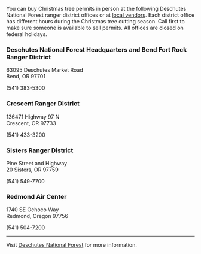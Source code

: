 You can buy Christmas tree permits in person at the following Deschutes National Forest ranger district offices or at [local vendors](https://www.fs.usda.gov/detail/deschutes/passes-permits/forestproducts/?cid=fsbdev3_035887). Each district office has different hours during the Christmas tree cutting season. Call first to make sure someone is available to sell permits. All offices are closed on federal holidays.

### Deschutes National Forest Headquarters and Bend Fort Rock Ranger District
63095 Deschutes Market Road   
Bend, OR   97701

(541) 383-5300

### Crescent Ranger District
136471 Highway 97 N   
Crescent, OR   97733

(541) 433-3200

### Sisters Ranger District
Pine Street and Highway   
20 Sisters, OR 97759

(541) 549-7700

### Redmond Air Center
1740 SE Ochoco Way   
Redmond, Oregon 97756

(541) 504-7200

***

Visit [Deschutes National Forest](https://www.fs.usda.gov/deschutes/) for more information.
